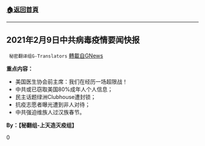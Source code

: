 ###  [:house:返回首頁](https://github.com/ourhimalayas/txt)
---

## 2021年2月9日中共病毒疫情要闻快报
` 秘密翻译组G-Translators` [轉載自GNews](https://gnews.org/zh-hans/895112/)

**重点内容：**

- 美国医生协会前主席：我们在经历一场超限战！
- 中共或已窃取美国80%成年人个人信息；
- 民主话题绿洲Clubhouse遭封锁；
- 抗疫志愿者曝光遭到非人对待；
- 中共强迫维族人过汉族春节。




**By：【秘翻组-上天造灭疫组】**

0
